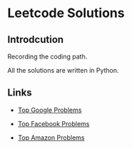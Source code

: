 # Leetcode Solutions

## Introdcution

Recording the coding path.

All the solutions are written in Python.

## Links

- [Top Google Problems](http://206.81.6.248:12306/leetcode/Google/algorithm)

- [Top Facebook Problems](http://206.81.6.248:12306/leetcode/Facebook/algorithm)

- [Top Amazon Problems](http://206.81.6.248:12306/leetcode/Amazon/algorithm)

